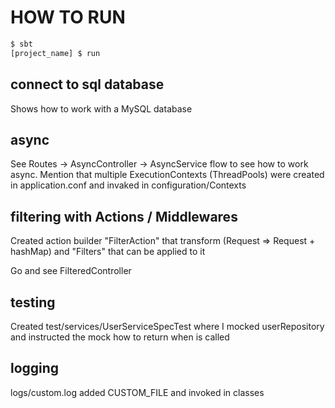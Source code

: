 # HOW TO RUN

```bash
$ sbt
[project_name] $ run
```


## connect to sql database

Shows how to work with a MySQL database

## async

See Routes -> AsyncController -> AsyncService flow to see how to work async.
Mention that multiple ExecutionContexts (ThreadPools) were created in application.conf and invaked in configuration/Contexts

## filtering with Actions / Middlewares

Created action builder "FilterAction" that transform (Request => Request + hashMap) and "Filters" that can be applied to it

Go and see FilteredController


## testing

Created test/services/UserServiceSpecTest where I mocked userRepository and instructed the mock how to return when is called

## logging

logs/custom.log added CUSTOM_FILE and invoked in classes